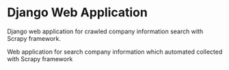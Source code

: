 # Django Web Application #

Django web application for crawled company information search with Scrapy framework.

Web application for search company information which automated collected with Scrapy framework
